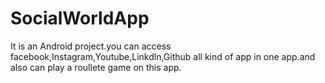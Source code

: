 # SocialWorldApp
It is an Android project.you can access facebook,Instagram,Youtube,Linkdln,Github all kind of app in one app.and also can play a roullete game on this app. 
